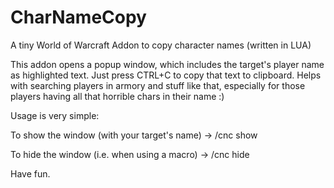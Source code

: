 # CharNameCopy
A tiny World of Warcraft Addon to copy character names (written in LUA)

This addon opens a popup window, which includes the target's player name as highlighted text. Just press CTRL+C to copy that text to clipboard. Helps with searching players in armory and stuff like that, especially for those players having all that horrible chars in their name :)

Usage is very simple:

To show the window (with your target's name)  ->  /cnc show

To hide the window (i.e. when using a macro)  ->  /cnc hide

Have fun.
